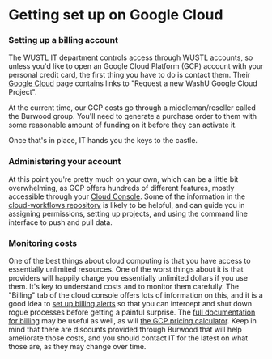 # Getting set up on Google Cloud

### Setting up a billing account

The WUSTL IT department controls access through WUSTL accounts, so unless you'd like to open an Google Cloud Platform (GCP) account with your personal credit card, the first thing you have to do is contact them.  Their [Google Cloud](https://it.wustl.edu/services/cloud-computing/google-cloud-platform/) page contains links to "Request a new WashU Google Cloud Project".

At the current time, our GCP costs go through a middleman/reseller called the Burwood group. You'll need to generate a purchase order to them with some reasonable amount of funding on it before they can activate it. 

Once that's in place, IT hands you the keys to the castle.

### Administering your account

At this point you're pretty much on your own, which can be a little bit overwhelming, as GCP offers hundreds of different features, mostly accessible through your [Cloud Console](https://console.cloud.google.com/).  Some of the information in the [cloud-workflows repository](https://github.com/wustl-oncology/cloud-workflows/blob/main/docs/gcloud_setup.md) is likely to be helpful, and can guide you in assigning permissions, setting up projects, and using the command line interface to push and pull data. 

### Monitoring costs

One of the best things about cloud computing is that you have access to essentially unlimited resources.  One of the worst things about it is that providers will happily charge you essentially unlimited dollars if you use them.  It's key to understand costs and to monitor them carefully.  The "Billing" tab of the cloud console offers lots of information on this, and it is a good idea to [set up billing alerts](https://www.the-swamp.info/blog/setting-budget-alerts-gcp-billing-account/) so that you can intercept and shut down rogue processes before getting a painful surprise. The [full documentation for billing](https://cloud.google.com/billing/docs/how-to/budgets) may be useful as well, as will [the GCP pricing calculator](https://cloud.google.com/products/calculator).  Keep in mind that there are discounts provided through Burwood that will help ameliorate those costs, and you should contact IT for the latest on what those are, as they may change over time.

